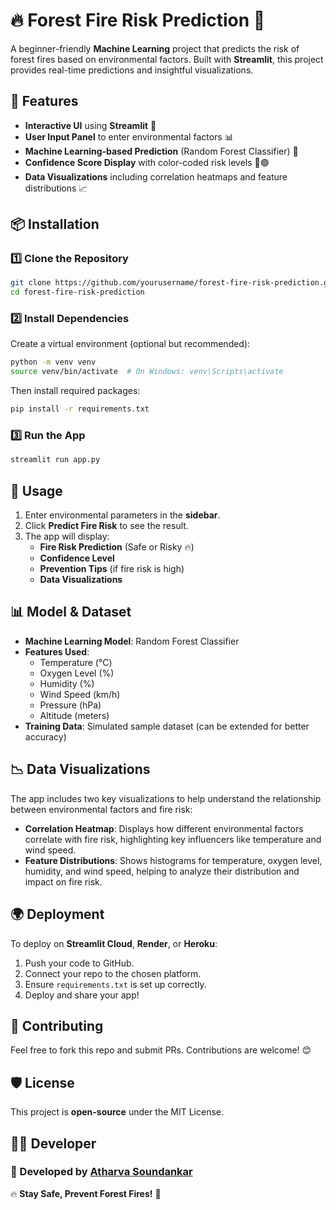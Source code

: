 # 🔥 Forest Fire Risk Prediction 🌲

A beginner-friendly **Machine Learning** project that predicts the risk of forest fires based on environmental factors. Built with **Streamlit**, this project provides real-time predictions and insightful visualizations.

## 🚀 Features
- **Interactive UI** using **Streamlit** 🎨
- **User Input Panel** to enter environmental factors 📊
- **Machine Learning-based Prediction** (Random Forest Classifier) 🤖
- **Confidence Score Display** with color-coded risk levels 🔴🟢
- **Data Visualizations** including correlation heatmaps and feature distributions 📈

## 📦 Installation

### 1️⃣ Clone the Repository
```sh
git clone https://github.com/yourusername/forest-fire-risk-prediction.git
cd forest-fire-risk-prediction
```

### 2️⃣ Install Dependencies
Create a virtual environment (optional but recommended):
```sh
python -m venv venv
source venv/bin/activate  # On Windows: venv\Scripts\activate
```

Then install required packages:
```sh
pip install -r requirements.txt
```

### 3️⃣ Run the App
```sh
streamlit run app.py
```

## 🎯 Usage
1. Enter environmental parameters in the **sidebar**.
2. Click **Predict Fire Risk** to see the result.
3. The app will display:
   - **Fire Risk Prediction** (Safe or Risky 🔥)
   - **Confidence Level**
   - **Prevention Tips** (if fire risk is high)
   - **Data Visualizations**

## 📊 Model & Dataset
- **Machine Learning Model**: Random Forest Classifier
- **Features Used**:
  - Temperature (°C)
  - Oxygen Level (%)
  - Humidity (%)
  - Wind Speed (km/h)
  - Pressure (hPa)
  - Altitude (meters)
- **Training Data**: Simulated sample dataset (can be extended for better accuracy)

## 📉 Data Visualizations
The app includes two key visualizations to help understand the relationship between environmental factors and fire risk:
- **Correlation Heatmap**: Displays how different environmental factors correlate with fire risk, highlighting key influencers like temperature and wind speed.
- **Feature Distributions**: Shows histograms for temperature, oxygen level, humidity, and wind speed, helping to analyze their distribution and impact on fire risk.

## 🌍 Deployment
To deploy on **Streamlit Cloud**, **Render**, or **Heroku**:
1. Push your code to GitHub.
2. Connect your repo to the chosen platform.
3. Ensure `requirements.txt` is set up correctly.
4. Deploy and share your app!

## 🤝 Contributing
Feel free to fork this repo and submit PRs. Contributions are welcome! 😊

## 🛡️ License
This project is **open-source** under the MIT License.

## 👨‍💻 Developer
### 🚀 Developed by [Atharva Soundankar](https://www.linkedin.com/in/atharva-soundankar/)
🔥 **Stay Safe, Prevent Forest Fires!** 🌲

